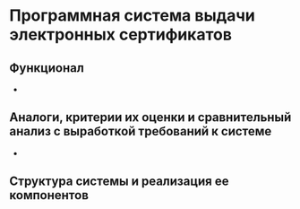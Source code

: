 # Программная система выдачи электронных сертификатов

## Функционал

- 

## Аналоги, критерии их оценки и сравнительный анализ с выработкой требований к системе

- 

## Структура системы и реализация ее компонентов
